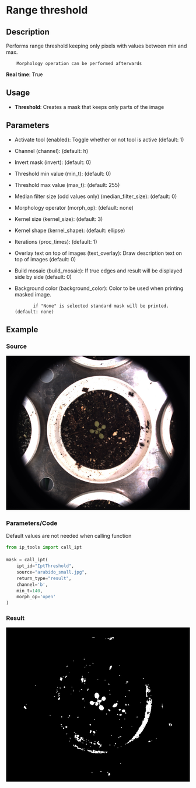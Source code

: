 # Range threshold

## Description

Performs range threshold keeping only pixels with values between min and max.  
  
        Morphology operation can be performed afterwards
**Real time**: True

## Usage

- **Threshold**: Creates a mask that keeps only parts of the image

## Parameters

- Activate tool (enabled): Toggle whether or not tool is active (default: 1)
- Channel (channel):  (default: h)
- Invert mask (invert):  (default: 0)
- Threshold min value (min_t):  (default: 0)
- Threshold max value (max_t):  (default: 255)
- Median filter size (odd values only) (median_filter_size):  (default: 0)
- Morphology operator (morph_op):  (default: none)
- Kernel size (kernel_size):  (default: 3)
- Kernel shape (kernel_shape):  (default: ellipse)
- Iterations (proc_times):  (default: 1)
- Overlay text on top of images (text_overlay): Draw description text on top of images (default: 0)
- Build mosaic (build_mosaic): If true edges and result will be displayed side by side (default: 0)
- Background color (background_color): Color to be used when printing masked image.

             if "None" is selected standard mask will be printed. (default: none)

## Example

### Source

![Source image](images/arabido_small.jpg)

### Parameters/Code

Default values are not needed when calling function

```python
from ip_tools import call_ipt

mask = call_ipt(
    ipt_id="IptThreshold",
    source="arabido_small.jpg",
    return_type="result",
    channel='b',
    min_t=140,
    morph_op='open'
)
```

### Result

![Result image](images/ipt_Range_threshold.jpg)
